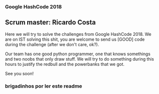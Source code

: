 ### Google HashCode 2018

## Scrum master: Ricardo Costa

Here we will try to solve the challenges from Google HashCode 2018. We are on IST solving this shit, you are welcome to send us [GOOD] code during the challenge (after we don't care, ok?).

Our team has one good python programmer, one that knows somethings and two noobs that only draw stuff. We will try to do something during this hours to justify the redbull and the powerbanks that we got.

See you soon!

### brigadinhos por ler este readme
